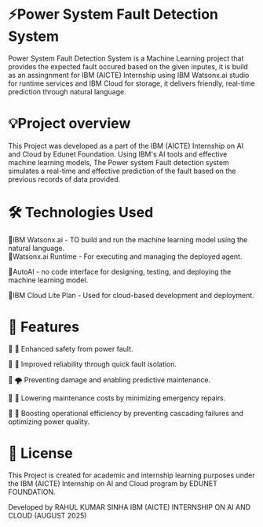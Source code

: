 # ⚡Power System Fault Detection System

Power System Fault Detection System is a Machine Learning project that provides the expected fault occured based on the given inputes, it is build as an assingnment for IBM (AICTE) Internship using IBM Watsonx.ai studio for runtime services and IBM Cloud for storage, it delivers friendly, real-time prediction through natural language.

# 💡Project overview

This Project was developed as a part of the IBM (AICTE) Internship on AI and Cloud by Edunet Foundation. Using IBM's AI tools and effective machine learning models, The Power system Fault detection system simulates a real-time and effective prediction of the fault based on the previous records of data provided.

# 🛠️ Technologies Used

💠IBM Watsonx.ai - TO build and run the machine learning model using the natural language.                                                                                      
💠Watsonx.ai Runtime - For executing and managing the deployed agent.

💠AutoAI - no code interface for designing, testing, and deploying the machine learning model.

💠IBM Cloud Lite Plan - Used for cloud-based development and deployment.

# 🚀 Features

💠 🦺 Enhanced safety from power fault.

💠 🏃 Improved reliability through quick fault isolation.

💠 🌪️ Preventing damage and enabling predictive maintenance.

💠 💸 Lowering maintenance costs by minimizing emergency repairs.

💠 🔋 Boosting operational efficiency by preventing cascading failures and optimizing power quality.

# 🪪 License
This Project is created for academic and internship learning purposes under the IBM (AICTE) Internship on AI and Cloud program by EDUNET FOUNDATION.

Developed by RAHUL KUMAR SINHA
IBM (AICTE) INTERNSHIP ON AI AND CLOUD (AUGUST 2025)





